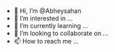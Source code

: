 - 👋 Hi, I’m @Abheysahan
- 👀 I’m interested in ...
- 🌱 I’m currently learning ...
- 💞️ I’m looking to collaborate on ...
- 📫 How to reach me ...

<!---
Abheysahan/Abheysahan is a ✨ special ✨ repository because its `README.md` (this file) appears on your GitHub profile.
You can click the Preview link to take a look at your changes.
--->
